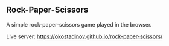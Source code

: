 ## Rock-Paper-Scissors

A simple rock-paper-scissors game played in the browser.

Live server: https://okostadinov.github.io/rock-paper-scissors/